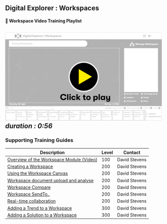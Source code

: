 ## Digital Explorer : Workspaces

#### :movie_camera: Workspace Video Training Playlist

[![video](images/videoThumbnail.png)](https://dxc.mediaplatform.com/#!/video/1836/Overview+of+the+Digital+Explorer+Workspace+Module)
_duration : 0:56_
---

### Supporting Training Guides


|Description|Level|Contact|
|---|---|---|
| [Overview of the Workspace Module (Video)](https://dxc.mediaplatform.com/#!/video/1836/Overview+of+the+Digital+Explorer+Workspace+Module) |100|David Stevens|
| [Creating a Workspace](WorkspaceSetup.md) |200|David Stevens|
| [Using the Workspace Canvas](WorkspaceCanvas.md)|200|David Stevens|
| [Workspace document upload and analyse](workspaceDocuments.md)|200|David Stevens|
| [Workspace Compare](WorkspaceCompare.md)|200|David Stevens
| [Workspace SendTo..](WorkspaceSendTo.md)|200|David Stevens
| [Real-time collaboration](Real-timeCollaboration.md)|200|David Stevens|
| [Adding a Trend to a Workspace](AddingaTrendtoaWorkspace.md) |300|David Stevens|
| [Adding a Solution to a Workspace](AddingaSolutiontoaWorkspace.md) |300|David Stevens|

